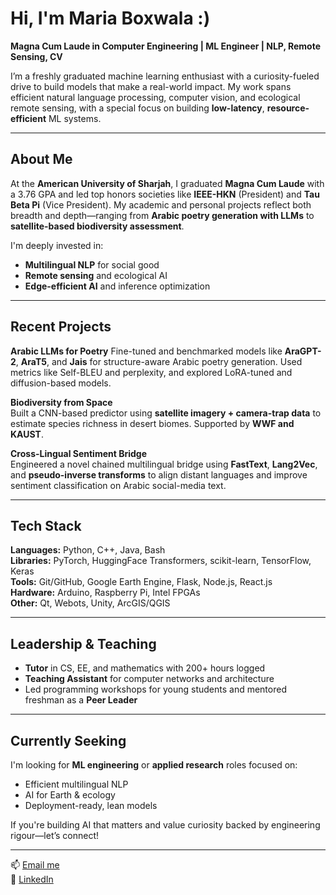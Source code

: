# Hi, I'm Maria Boxwala :)

**Magna Cum Laude in Computer Engineering | ML Engineer | NLP, Remote Sensing, CV**

I’m a freshly graduated machine learning enthusiast with a curiosity-fueled drive to build models that make a real-world impact. My work spans efficient natural language processing, computer vision, and ecological remote sensing, with a special focus on building **low-latency**, **resource-efficient** ML systems.

---

## About Me

At the **American University of Sharjah**, I graduated **Magna Cum Laude** with a 3.76 GPA and led top honors societies like **IEEE-HKN** (President) and **Tau Beta Pi** (Vice President). My academic and personal projects reflect both breadth and depth—ranging from **Arabic poetry generation with LLMs** to **satellite-based biodiversity assessment**.

I'm deeply invested in:
-  **Multilingual NLP** for social good
- **Remote sensing** and ecological AI
- **Edge-efficient AI** and inference optimization

---

## Recent Projects

**Arabic LLMs for Poetry**
Fine-tuned and benchmarked models like **AraGPT-2**, **AraT5**, and **Jais** for structure-aware Arabic poetry generation. Used metrics like Self-BLEU and perplexity, and explored LoRA-tuned and diffusion-based models.

**Biodiversity from Space**  
Built a CNN-based predictor using **satellite imagery + camera-trap data** to estimate species richness in desert biomes. Supported by **WWF and KAUST**.

**Cross-Lingual Sentiment Bridge**  
Engineered a novel chained multilingual bridge using **FastText**, **Lang2Vec**, and **pseudo-inverse transforms** to align distant languages and improve sentiment classification on Arabic social-media text.

---

## Tech Stack

**Languages:** Python, C++, Java, Bash  
**Libraries:** PyTorch, HuggingFace Transformers, scikit-learn, TensorFlow, Keras  
**Tools:** Git/GitHub, Google Earth Engine, Flask, Node.js, React.js  
**Hardware:** Arduino, Raspberry Pi, Intel FPGAs  
**Other:** Qt, Webots, Unity, ArcGIS/QGIS

---

## Leadership & Teaching

- **Tutor** in CS, EE, and mathematics with 200+ hours logged
- **Teaching Assistant** for computer networks and architecture
- Led programming workshops for young students and mentored freshman as a **Peer Leader**

---

## Currently Seeking

I'm looking for **ML engineering** or **applied research** roles focused on:
- Efficient multilingual NLP
- AI for Earth & ecology
- Deployment-ready, lean models

If you're building AI that matters and value curiosity backed by engineering rigour—let’s connect!

---

📫 [Email me](mailto:maria@boxwala.com)  
🔗 [LinkedIn](https://www.linkedin.com/in/maria-boxwala-69958b286/)
